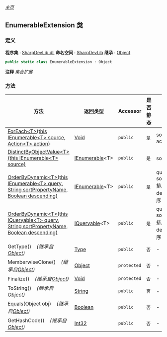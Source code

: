 ###### [主页](./Index.md "主页")
## EnumerableExtension 类
### 定义
**程序集** : [SharpDevLib.dll](./SharpDevLib.assembly.md "SharpDevLib.dll")
**命名空间** : [SharpDevLib](./SharpDevLib.namespace.md "SharpDevLib")
**继承** : [Object](https://learn.microsoft.com/en-us/dotnet/api/system.object "Object")
``` csharp
public static class EnumerableExtension : Object
```
**注释**
*集合扩展*

### 方法
|方法|返回类型|Accessor|是否静态|参数|
|---|---|---|---|---|
|[ForEach\<T\>(this IEnumerable\<T\> source, Action\<T\> action)](./SharpDevLib.EnumerableExtension.ForEach.T.thisIEnumerable.T.Action.T.md "ForEach<T>(this IEnumerable<T> source, Action<T> action)")|[Void](https://learn.microsoft.com/en-us/dotnet/api/system.void "Void")|`public`|`是`|source:集合<br>action:action|
|[DistinctByObjectValue\<T\>(this IEnumerable\<T\> source)](./SharpDevLib.EnumerableExtension.DistinctByObjectValue.T.thisIEnumerable.T.md "DistinctByObjectValue<T>(this IEnumerable<T> source)")|[IEnumerable](https://learn.microsoft.com/en-us/dotnet/api/system.collections.generic.ienumerable-1 "IEnumerable")\<T\>|`public`|`是`|source:集合|
|[OrderByDynamic\<T\>(this IEnumerable\<T\> query, String sortPropertyName, Boolean descending)](./SharpDevLib.EnumerableExtension.OrderByDynamic.T.thisIEnumerable.T.String.Boolean.md "OrderByDynamic<T>(this IEnumerable<T> query, String sortPropertyName, Boolean descending)")|[IEnumerable](https://learn.microsoft.com/en-us/dotnet/api/system.collections.generic.ienumerable-1 "IEnumerable")\<T\>|`public`|`是`|query:query<br>sortPropertyName:排序属性名称<br>descending:是否降序|
|[OrderByDynamic\<T\>(this IQueryable\<T\> query, String sortPropertyName, Boolean descending)](./SharpDevLib.EnumerableExtension.OrderByDynamic.T.thisIQueryable.T.String.Boolean.md "OrderByDynamic<T>(this IQueryable<T> query, String sortPropertyName, Boolean descending)")|[IQueryable](https://learn.microsoft.com/en-us/dotnet/api/system.linq.iqueryable-1 "IQueryable")\<T\>|`public`|`是`|query:query<br>sortPropertyName:排序属性名称<br>descending:是否降序|
|GetType()&nbsp;&nbsp;&nbsp;&nbsp;*(继承自[Object](https://learn.microsoft.com/en-us/dotnet/api/system.object "Object"))*|[Type](https://learn.microsoft.com/en-us/dotnet/api/system.type "Type")|`public`|`否`|-|
|MemberwiseClone()&nbsp;&nbsp;&nbsp;&nbsp;*(继承自[Object](https://learn.microsoft.com/en-us/dotnet/api/system.object "Object"))*|[Object](https://learn.microsoft.com/en-us/dotnet/api/system.object "Object")|`protected`|`否`|-|
|Finalize()&nbsp;&nbsp;&nbsp;&nbsp;*(继承自[Object](https://learn.microsoft.com/en-us/dotnet/api/system.object "Object"))*|[Void](https://learn.microsoft.com/en-us/dotnet/api/system.void "Void")|`protected`|`否`|-|
|ToString()&nbsp;&nbsp;&nbsp;&nbsp;*(继承自[Object](https://learn.microsoft.com/en-us/dotnet/api/system.object "Object"))*|[String](https://learn.microsoft.com/en-us/dotnet/api/system.string "String")|`public`|`否`|-|
|Equals(Object obj)&nbsp;&nbsp;&nbsp;&nbsp;*(继承自[Object](https://learn.microsoft.com/en-us/dotnet/api/system.object "Object"))*|[Boolean](https://learn.microsoft.com/en-us/dotnet/api/system.boolean "Boolean")|`public`|`否`|-|
|GetHashCode()&nbsp;&nbsp;&nbsp;&nbsp;*(继承自[Object](https://learn.microsoft.com/en-us/dotnet/api/system.object "Object"))*|[Int32](https://learn.microsoft.com/en-us/dotnet/api/system.int32 "Int32")|`public`|`否`|-|

